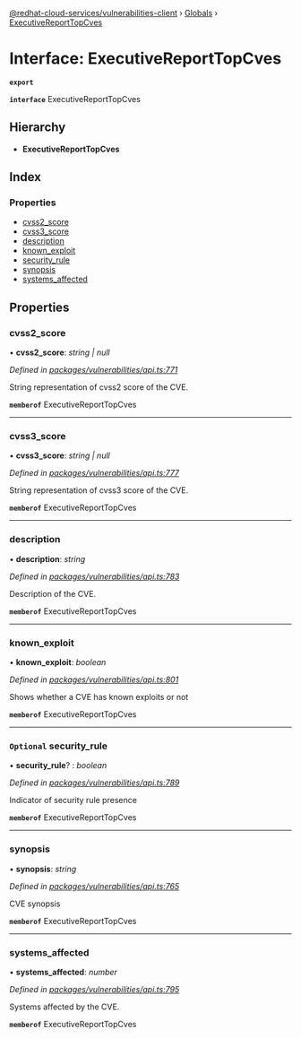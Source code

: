 [@redhat-cloud-services/vulnerabilities-client](../README.md) › [Globals](../globals.md) › [ExecutiveReportTopCves](executivereporttopcves.md)

# Interface: ExecutiveReportTopCves

**`export`** 

**`interface`** ExecutiveReportTopCves

## Hierarchy

* **ExecutiveReportTopCves**

## Index

### Properties

* [cvss2_score](executivereporttopcves.md#cvss2_score)
* [cvss3_score](executivereporttopcves.md#cvss3_score)
* [description](executivereporttopcves.md#description)
* [known_exploit](executivereporttopcves.md#known_exploit)
* [security_rule](executivereporttopcves.md#optional-security_rule)
* [synopsis](executivereporttopcves.md#synopsis)
* [systems_affected](executivereporttopcves.md#systems_affected)

## Properties

###  cvss2_score

• **cvss2_score**: *string | null*

*Defined in [packages/vulnerabilities/api.ts:771](https://github.com/RedHatInsights/javascript-clients/blob/master/packages/vulnerabilities/api.ts#L771)*

String representation of cvss2 score of the CVE.

**`memberof`** ExecutiveReportTopCves

___

###  cvss3_score

• **cvss3_score**: *string | null*

*Defined in [packages/vulnerabilities/api.ts:777](https://github.com/RedHatInsights/javascript-clients/blob/master/packages/vulnerabilities/api.ts#L777)*

String representation of cvss3 score of the CVE.

**`memberof`** ExecutiveReportTopCves

___

###  description

• **description**: *string*

*Defined in [packages/vulnerabilities/api.ts:783](https://github.com/RedHatInsights/javascript-clients/blob/master/packages/vulnerabilities/api.ts#L783)*

Description of the CVE.

**`memberof`** ExecutiveReportTopCves

___

###  known_exploit

• **known_exploit**: *boolean*

*Defined in [packages/vulnerabilities/api.ts:801](https://github.com/RedHatInsights/javascript-clients/blob/master/packages/vulnerabilities/api.ts#L801)*

Shows whether a CVE has known exploits or not

**`memberof`** ExecutiveReportTopCves

___

### `Optional` security_rule

• **security_rule**? : *boolean*

*Defined in [packages/vulnerabilities/api.ts:789](https://github.com/RedHatInsights/javascript-clients/blob/master/packages/vulnerabilities/api.ts#L789)*

Indicator of security rule presence

**`memberof`** ExecutiveReportTopCves

___

###  synopsis

• **synopsis**: *string*

*Defined in [packages/vulnerabilities/api.ts:765](https://github.com/RedHatInsights/javascript-clients/blob/master/packages/vulnerabilities/api.ts#L765)*

CVE synopsis

**`memberof`** ExecutiveReportTopCves

___

###  systems_affected

• **systems_affected**: *number*

*Defined in [packages/vulnerabilities/api.ts:795](https://github.com/RedHatInsights/javascript-clients/blob/master/packages/vulnerabilities/api.ts#L795)*

Systems affected by the CVE.

**`memberof`** ExecutiveReportTopCves
